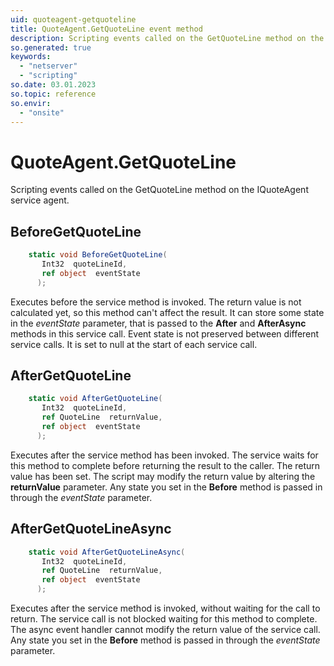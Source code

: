 ```yaml
---
uid: quoteagent-getquoteline
title: QuoteAgent.GetQuoteLine event method
description: Scripting events called on the GetQuoteLine method on the QuoteAgent service agent.
so.generated: true
keywords:
  - "netserver"
  - "scripting"
so.date: 03.01.2023
so.topic: reference
so.envir:
  - "onsite"
---
```

# QuoteAgent.GetQuoteLine

Scripting events called on the <see cref='M:SuperOffice.CRM.Services.IQuoteAgent.GetQuoteLine'>GetQuoteLine</see> method on the <see cref='IQuoteAgent'>IQuoteAgent</see>  service agent.

## BeforeGetQuoteLine
```cs
    static void BeforeGetQuoteLine(
       Int32  quoteLineId,
       ref object  eventState
      );
```
Executes before the service method is invoked.
The return value is not calculated yet, so this method can't affect the result.
It can store some state in the *eventState* parameter, that is passed to the **After** and **AfterAsync** methods in this service call.
Event state is not preserved between different service calls. It is set to null at the start of each service call.
## AfterGetQuoteLine
```cs
    static void AfterGetQuoteLine(
       Int32  quoteLineId,
       ref QuoteLine  returnValue,
       ref object  eventState
      );
```
Executes after the service method has been invoked. The service waits for this method to complete before returning the result to the caller.
The return value has been set. The script may modify the return value by altering the **returnValue** parameter.
Any state you set in the **Before** method is passed in through the *eventState* parameter.
## AfterGetQuoteLineAsync
```cs
    static void AfterGetQuoteLineAsync(
       Int32  quoteLineId,
       ref QuoteLine  returnValue,
       ref object  eventState
      );
```
Executes after the service method is invoked, without waiting for the call to return.
The service call is not blocked waiting for this method to complete.
The async event handler cannot modify the return value of the service call.
Any state you set in the **Before** method is passed in through the *eventState* parameter.

